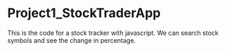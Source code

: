 # Project1_StockTraderApp
This is the code for a stock tracker with javascript. We can search stock symbols and see the change in percentage.
